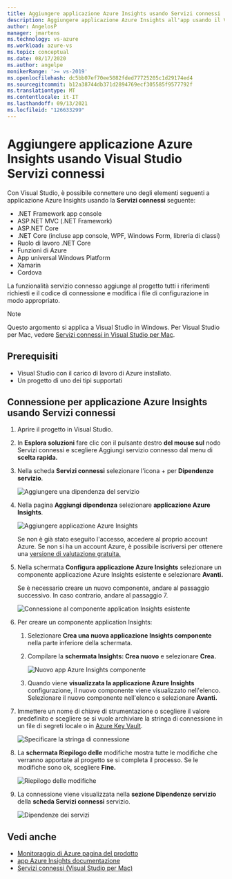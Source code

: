 ```yaml
---
title: Aggiungere applicazione Azure Insights usando Servizi connessi | Microsoft Docs
description: Aggiungere applicazione Azure Insights all'app usando il Visual Studio per aggiungere un servizio connesso
author: AngelosP
manager: jmartens
ms.technology: vs-azure
ms.workload: azure-vs
ms.topic: conceptual
ms.date: 08/17/2020
ms.author: angelpe
monikerRange: '>= vs-2019'
ms.openlocfilehash: dc5bb07ef70ee5082fded77725205c1d29174ed4
ms.sourcegitcommit: b12a38744db371d2894769ecf305585f9577792f
ms.translationtype: MT
ms.contentlocale: it-IT
ms.lasthandoff: 09/13/2021
ms.locfileid: "126633299"
---
```

# <a name="add-azure-application-insights-by-using-visual-studio-connected-services"></a>Aggiungere applicazione Azure Insights usando Visual Studio Servizi connessi

Con Visual Studio, è possibile connettere uno degli elementi seguenti a applicazione Azure Insights usando la **Servizi connessi** seguente:

- .NET Framework app console
- ASP.NET MVC (.NET Framework) 
- ASP.NET Core
- .NET Core (incluse app console, WPF, Windows Form, libreria di classi)
- Ruolo di lavoro .NET Core
- Funzioni di Azure
- App universal Windows Platform
- Xamarin
- Cordova

La funzionalità servizio connesso aggiunge al progetto tutti i riferimenti richiesti e il codice di connessione e modifica i file di configurazione in modo appropriato.

> [!NOTE]
> Questo argomento si applica a Visual Studio in Windows. Per Visual Studio per Mac, vedere [Servizi connessi in Visual Studio per Mac](/visualstudio/mac/connected-services).
## <a name="prerequisites"></a>Prerequisiti

- Visual Studio con il carico di lavoro di Azure installato.
- Un progetto di uno dei tipi supportati

## <a name="connect-to-azure-application-insights-using-connected-services"></a>Connessione per applicazione Azure Insights usando Servizi connessi

1. Aprire il progetto in Visual Studio.

1. In **Esplora soluzioni** fare clic con il pulsante destro **del mouse sul** nodo Servizi connessi e scegliere Aggiungi servizio connesso dal menu di **scelta rapida.**

1. Nella scheda **Servizi connessi** selezionare l'icona + per **Dipendenze servizio**.

    ![Aggiungere una dipendenza del servizio](./media/vs-azure-tools-connected-services-storage/vs-2019/connected-services-tab.png)

1. Nella pagina **Aggiungi dipendenza** selezionare **applicazione Azure Insights**.

    ![Aggiungere applicazione Azure Insights](./media/azure-app-insights-add-connected-service/azure-app-insights.png)

    Se non è già stato eseguito l'accesso, accedere al proprio account Azure. Se non si ha un account Azure, è possibile iscriversi per ottenere una [versione di valutazione gratuita.](https://azure.microsoft.com/account/free)

1. Nella schermata **Configura applicazione Azure Insights** selezionare un componente applicazione Azure Insights esistente e selezionare **Avanti.**

    Se è necessario creare un nuovo componente, andare al passaggio successivo. In caso contrario, andare al passaggio 7.

    ![Connessione al componente application Insights esistente](./media/azure-app-insights-add-connected-service/created-app-insights.png)

1. Per creare un componente application Insights:

   1. Selezionare **Crea una nuova applicazione Insights componente** nella parte inferiore della schermata.

   1. Compilare la **schermata Insights: Crea nuovo** e selezionare **Crea.**

       ![Nuovo app Azure Insights componente](./media/azure-app-insights-add-connected-service/create-new-app-insights.png)

   1. Quando viene **visualizzata la applicazione Azure Insights** configurazione, il nuovo componente viene visualizzato nell'elenco. Selezionare il nuovo componente nell'elenco e selezionare **Avanti.**

1. Immettere un nome di chiave di strumentazione o scegliere il valore predefinito e scegliere se si vuole archiviare la stringa di connessione in un file di segreti locale o in [Azure Key Vault](/azure/key-vault).

   ![Specificare la stringa di connessione](./media/azure-app-insights-add-connected-service/connection-string.png)

1. La **schermata Riepilogo delle** modifiche mostra tutte le modifiche che verranno apportate al progetto se si completa il processo. Se le modifiche sono ok, scegliere **Fine.**

   ![Riepilogo delle modifiche](./media/azure-app-insights-add-connected-service/summary-of-changes.png)

1. La connessione viene visualizzata nella **sezione Dipendenze servizio** della **scheda Servizi connessi** servizio.

   ![Dipendenze dei servizi](./media/azure-app-insights-add-connected-service/service-dependencies-after.png)

## <a name="see-also"></a>Vedi anche

- [Monitoraggio di Azure pagina del prodotto](https://azure.microsoft.com/services/monitor/)
- [app Azure Insights documentazione](/azure/azure-monitor/app/app-insights-overview/)
- [Servizi connessi (Visual Studio per Mac)](/visualstudio/mac/connected-services)
